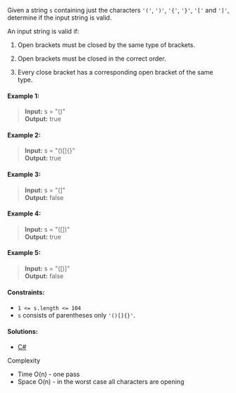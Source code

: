 Given a string `s` containing just the characters `'('`, `')'`, `'{'`, `'}'`, `'['` and `']'`, determine if the input string is valid.

An input string is valid if:

1. Open brackets must be closed by the same type of brackets.

2. Open brackets must be closed in the correct order.

3. Every close bracket has a corresponding open bracket of the same type.

#### Example 1:

> **Input:** s = "()"  
> **Output:** true

#### Example 2:

> **Input:** s = "()[]{}"  
> **Output:** true

#### Example 3:

> **Input:** s = "(]"  
> **Output:** false

#### Example 4:

> **Input:** s = "([])"  
> **Output:** true

#### Example 5:

> **Input:** s = "([)]"  
> **Output:** false

#### Constraints:

- `1 <= s.length <= 104`
- `s` consists of parentheses only `'()[]{}'`.

 #### Solutions:

 - [C#](/stack/valid-parentheses/valid-parentheses.cs)

Complexity
- Time O(n) - one pass
- Space O(n) - in the worst case all characters are opening